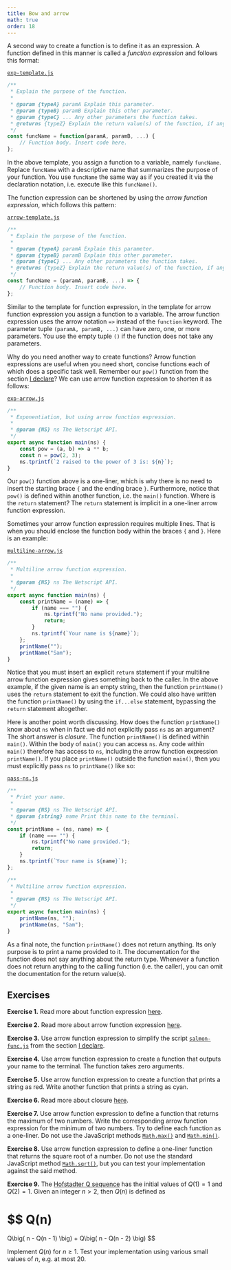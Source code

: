 ```yaml
---
title: Bow and arrow
math: true
order: 18
---
```


A second way to create a function is to define it as an expression. A function
defined in this manner is called a _function expression_ and follows this
format:

[`exp-template.js`](https://github.com/quacksouls/lyf/blob/main/assets/src/function/exp-template.js)
```js
/**
 * Explain the purpose of the function.
 *
 * @param {typeA} paramA Explain this parameter.
 * @param {typeB} paramB Explain this other parameter.
 * @param {typeC} ... Any other parameters the function takes.
 * @returns {typeZ} Explain the return value(s) of the function, if any.
 */
const funcName = function(paramA, paramB, ...) {
    // Function body. Insert code here.
};
```

In the above template, you assign a function to a variable, namely `funcName`.
Replace `funcName` with a descriptive name that summarizes the purpose of your
function. You use `funcName` the same way as if you created it via the
declaration notation, i.e. execute like this `funcName()`.

The function expression can be shortened by using the _arrow function
expression_, which follows this pattern:

[`arrow-template.js`](https://github.com/quacksouls/lyf/blob/main/assets/src/function/arrow-template.js)
```js
/**
 * Explain the purpose of the function.
 *
 * @param {typeA} paramA Explain this parameter.
 * @param {typeB} paramB Explain this other parameter.
 * @param {typeC} ... Any other parameters the function takes.
 * @returns {typeZ} Explain the return value(s) of the function, if any.
 */
const funcName = (paramA, paramB, ...) => {
    // Function body. Insert code here.
};
```

Similar to the template for function expression, in the template for arrow
function expression you assign a function to a variable. The arrow function
expression uses the arrow notation `=>` instead of the `function` keyword. The
parameter tuple `(paramA, paramB, ...)` can have zero, one, or more parameters.
You use the empty tuple `()` if the function does not take any parameters.

Why do you need another way to create functions? Arrow function expressions are
useful when you need short, concise functions each of which does a specific task
well. Remember our `pow()` function from the section
[I declare](../function_declare)? We can use arrow function expression to
shorten it as follows:

[`exp-arrow.js`](https://github.com/quacksouls/lyf/blob/main/assets/src/function/exp-arrow.js)
```js
/**
 * Exponentiation, but using arrow function expression.
 *
 * @param {NS} ns The Netscript API.
 */
export async function main(ns) {
    const pow = (a, b) => a ** b;
    const n = pow(2, 3);
    ns.tprintf(`2 raised to the power of 3 is: ${n}`);
}
```

Our `pow()` function above is a one-liner, which is why there is no need to
insert the starting brace `{` and the ending brace `}`. Furthermore, notice that
`pow()` is defined within another function, i.e. the `main()` function. Where is
the `return` statement? The `return` statement is implicit in a one-liner arrow
function expression.

Sometimes your arrow function expression requires multiple lines. That is when
you should enclose the function body within the braces `{` and `}`. Here is an
example:

[`multiline-arrow.js`](https://github.com/quacksouls/lyf/blob/main/assets/src/function/multiline-arrow.js)
```js
/**
 * Multiline arrow function expression.
 *
 * @param {NS} ns The Netscript API.
 */
export async function main(ns) {
    const printName = (name) => {
        if (name === "") {
            ns.tprintf("No name provided.");
            return;
        }
        ns.tprintf(`Your name is ${name}`);
    };
    printName("");
    printName("Sam");
}
```

Notice that you must insert an explicit `return` statement if your multiline
arrow function expression gives something back to the caller. In the above
example, if the given name is an empty string, then the function `printName()`
uses the `return` statement to exit the function. We could also have written the
function `printName()` by using the `if...else` statement, bypassing the
`return` statement altogether.

Here is another point worth discussing. How does the function `printName()` know
about `ns` when in fact we did not explicitly pass `ns` as an argument? The
short answer is _closure_. The function `printName()` is defined within
`main()`. Within the body of `main()` you can access `ns`. Any code within
`main()` therefore has access to `ns`, including the arrow function expression
`printName()`. If you place `printName()` outside the function `main()`, then
you must explicitly pass `ns` to `printName()` like so:

[`pass-ns.js`](https://github.com/quacksouls/lyf/blob/main/assets/src/function/pass-ns.js)
```js
/**
 * Print your name.
 *
 * @param {NS} ns The Netscript API.
 * @param {string} name Print this name to the terminal.
 */
const printName = (ns, name) => {
    if (name === "") {
        ns.tprintf("No name provided.");
        return;
    }
    ns.tprintf(`Your name is ${name}`);
};

/**
 * Multiline arrow function expression.
 *
 * @param {NS} ns The Netscript API.
 */
export async function main(ns) {
    printName(ns, "");
    printName(ns, "Sam");
}
```

As a final note, the function `printName()` does not return anything. Its only
purpose is to print a name provided to it. The documentation for the function
does not say anything about the return type. Whenever a function does not return
anything to the calling function (i.e. the caller), you can omit the
documentation for the return value(s).

<!--=========================================================================-->

## Exercises

<!-- prettier-ignore-start -->
<strong>Exercise 1.</strong> Read more about function expression [here][function].
<!-- prettier-ignore-end -->

<!-- prettier-ignore-start -->
<strong>Exercise 2.</strong> Read more about arrow function expression [here][arrowFunctions].
<!-- prettier-ignore-end -->

<!-- prettier-ignore-start -->
<strong>Exercise 3.</strong> Use arrow function expression to simplify the script
[`salmon-func.js`](https://github.com/quacksouls/lyf/blob/main/assets/src/function/salmon-func.js)
from the section [I declare](../function_declare).
<!-- prettier-ignore-end -->

<!-- prettier-ignore-start -->
<strong>Exercise 4.</strong> Use arrow function expression to create a function that outputs your name to the
terminal. The function takes zero arguments.
<!-- prettier-ignore-end -->

<!-- prettier-ignore-start -->
<strong>Exercise 5.</strong> Use arrow function expression to create a function that prints a string as red.
Write another function that prints a string as cyan.
<!-- prettier-ignore-end -->

<!-- prettier-ignore-start -->
<strong>Exercise 6.</strong> Read more about closure [here][closures].
<!-- prettier-ignore-end -->

<!-- prettier-ignore-start -->
<strong>Exercise 7.</strong> Use arrow function expression to define a function that returns the maximum of
two numbers. Write the corresponding arrow function expression for the minimum
of two numbers. Try to define each function as a one-liner. Do not use the
JavaScript methods [`Math.max()`][max] and [`Math.min()`][min].
<!-- prettier-ignore-end -->

<!-- prettier-ignore-start -->
<strong>Exercise 8.</strong> Use arrow function expression to define a one-liner function that returns the
square root of a number. Do not use the standard JavaScript method
[`Math.sqrt()`][sqrt], but you can test your implementation against the said
method.
<!-- prettier-ignore-end -->

<!-- prettier-ignore-start -->
<strong>Exercise 9.</strong> The [Hofstadter Q sequence][HofstadterSequence] has the initial values of
$Q(1) = 1$ and $Q(2) = 1$. Given an integer $n > 2$, then $Q(n)$ is defined as
<!-- prettier-ignore-end -->

$$
Q(n)
=
Q\big( n - Q(n - 1) \big)
+
Q\big( n - Q(n - 2) \big)
$$

Implement $Q(n)$ for $n \geq 1$. Test your implementation using various small
values of $n$, e.g. at most 20.

<!--=========================================================================-->

<!-- prettier-ignore-start -->
[arrowFunctions]: https://developer.mozilla.org/en-US/docs/Web/JavaScript/Reference/Functions/Arrow_functions
[closures]: https://developer.mozilla.org/en-US/docs/Web/JavaScript/Closures
[function]: https://developer.mozilla.org/en-US/docs/Web/JavaScript/Reference/Operators/function
[HofstadterSequence]: https://en.wikipedia.org/wiki/Hofstadter_sequence
[max]: https://developer.mozilla.org/en-US/docs/Web/JavaScript/Reference/Global_Objects/Math/max
[min]: https://developer.mozilla.org/en-US/docs/Web/JavaScript/Reference/Global_Objects/Math/min
[sqrt]: https://developer.mozilla.org/en-US/docs/Web/JavaScript/Reference/Global_Objects/Math/sqrt
<!-- prettier-ignore-end -->

